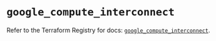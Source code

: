 # `google_compute_interconnect`

Refer to the Terraform Registry for docs: [`google_compute_interconnect`](https://registry.terraform.io/providers/hashicorp/google/6.7.0/docs/resources/compute_interconnect).
